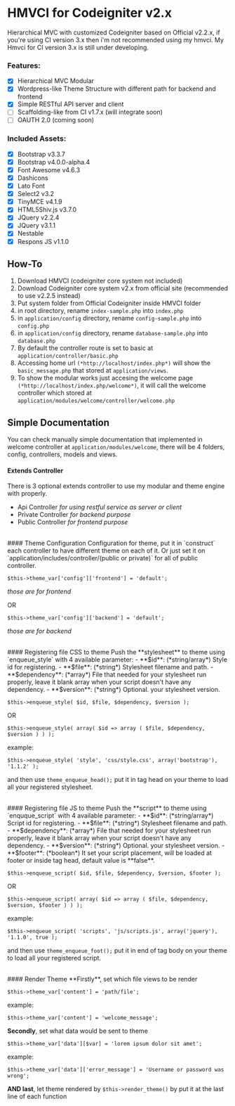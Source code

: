 # HMVCI for Codeigniter v2.x
Hierarchical MVC with customized Codeigniter based on Official v2.2.x, if you're using CI version 3.x then i'm not recommended using my hmvci. My Hmvci for CI version 3.x is still under developing.

### Features:
- [x] Hierarchical MVC Modular
- [x] Wordpress-like Theme Structure with different path for backend and frontend
- [x] Simple RESTful API server and client
- [ ] Scaffolding-like from CI v1.7.x (will integrate soon)
- [ ] OAUTH 2.0 (coming soon)

### Included Assets:
- [x] Bootstrap v3.3.7
- [x] Bootstrap v4.0.0-alpha.4
- [x] Font Awesome v4.6.3
- [x] Dashicons
- [x] Lato Font
- [x] Select2 v3.2
- [x] TinyMCE v4.1.9
- [x] HTML5Shiv.js v3.7.0
- [x] JQuery v2.2.4
- [x] JQuery v3.1.1
- [x] Nestable
- [x] Respons JS v1.1.0

## How-To
1.  Download HMVCI (codeigniter core system not included)
2.  Download Codeigniter core system v2.x from official site (recommended to use v2.2.5 instead)
3.  Put system folder from Official Codeigniter inside HMVCI folder
4.  in root directory, rename `index-sample.php` into `index.php`
5.  in `application/config` directory, rename `config-sample.php` into `config.php`
6.  in `application/config` directory, rename `database-sample.php` into `database.php`
7.  By default the controller route is set to basic at `application/controller/basic.php`
8.  Accessing home url `(*http://localhost/index.php*)` will show the `basic_message.php` that stored at `application/views`.
9. To show the modular works just accesing the welcome page `(*http://localhost/index.php/welcome*)`, it will call the welcome controller which stored at `application/modules/welcome/controller/welcome.php`

## Simple Documentation
You can check manually simple documentation that implemented in welcome controller at `application/modules/welcome`, 
there will be 4 folders, config, controllers, models and views.

#### Extends Controller
There is 3 optional extends controller to use my modular and theme engine with properly.
- Api Controller *for using restful service as server or client*
- Private Controller *for backend purpose*
- Public Controller *for frontend purpose*

<br>
#### Theme Configuration
Configuration for theme, put it in `construct` each controller to have different theme on each of it. Or
just set it on `application/includes/controller/(public or private)` for all of public controller.

	$this->theme_var['config']['frontend'] = 'default';
*those are for frontend*

OR

	$this->theme_var['config']['backend'] = 'default';
*those are for backend*

<br>
#### Registering file CSS to theme
Push the **stylesheet** to theme using `enqueue_style` with 4 available parameter:
- **$id**: (*string/array*) Style id for registering.
- **$file**: (*string*) Stylesheet filename and path.
- **$dependency**: (*array*) File that needed for your stylesheet run properly, leave it blank array when your script doesn't have any dependency.
- **$version**: (*string*) Optional. your stylesheet version.

<!-- -->

	$this->enqueue_style( $id, $file, $dependency, $version );

OR

	$this->enqueue_style( array( $id => array ( $file, $dependency, $version ) ) );

example:

	$this->enqueue_style( 'style', 'css/style.css', array('bootstrap'), '1.1.2' );

and then use `theme_enqueue_head();` put it in tag head on your theme to load all your registered stylesheet.

<br>
#### Registering file JS to theme
Push the **script** to theme using `enquque_script` with 4 available parameter:
- **$id**: (*string/array*) Script id for registering.
- **$file**: (*string*) Stylesheet filename and path.
- **$dependency**: (*array*) File that needed for your stylesheet run properly, leave it blank array when your script doesn't have any dependency.
- **$version**: (*string*) Optional. your stylesheet version.
- **$footer**: (*boolean*) It set your script placement, will be loaded at footer or inside tag head, default value is **false**.

<!-- -->

	$this->enqueue_script( $id, $file, $dependency, $version, $footer );

OR

	$this->enqueue_script( array( $id => array ( $file, $dependency, $version, $footer ) ) );

example:

	$this->enqueue_script( 'scripts', 'js/scripts.js', array('jquery'), '1.1.0', true );

and then use `theme_enqueue_foot();` put it in end of tag body on your theme to load all your registered script.

<br>
#### Render Theme
**Firstly**, set which file views to be render

	$this->theme_var['content'] = 'path/file';

example:

	$this->theme_var['content'] = 'welcome_message';

**Secondly**, set what data would be sent to theme

	$this->theme_var['data'][$var] = 'lorem ipsum dolor sit amet';

example:

	$this->theme_var['data']['error_message'] = 'Username or password was wrong';

**AND last**, let theme rendered by `$this->render_theme()` by put it at the last line of each function